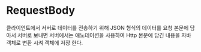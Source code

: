# RequestBody
클라이언트에서 서버로 데이터를 전송하기 위해 
JSON 형식의 데이터를 요청 본문에 담아서 서버로 보내면
서버에서는 애노테이션을 사용하여 Http 본문에 담긴 내용을
자바 객체로 변환 시켜 객체에 저장 한다.
